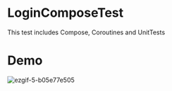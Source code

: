 # LoginComposeTest
This test includes Compose, Coroutines and UnitTests

# Demo
![ezgif-5-b05e77e505](https://user-images.githubusercontent.com/7097754/165016505-b456aca4-6db6-464a-a219-091f727ab049.gif)
